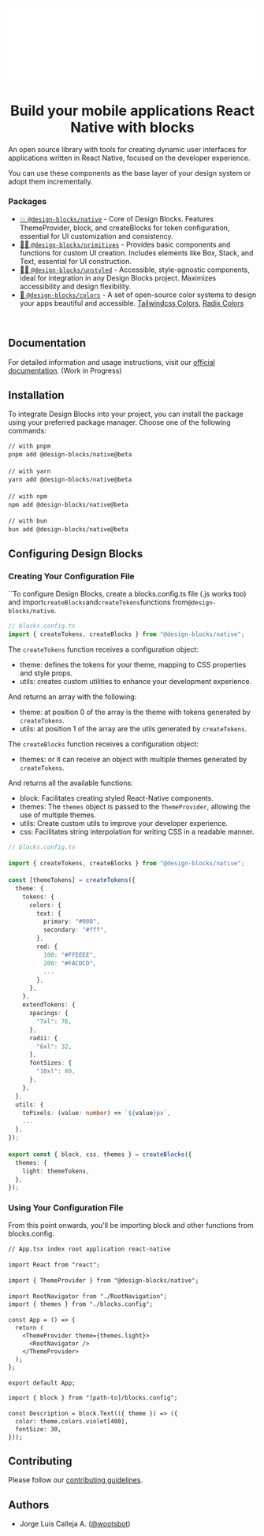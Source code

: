 ![design-blocks](./docs/preview_beta.png)

<h1 align="center">
  Build your mobile applications React Native with blocks
</h1>

An open source library with tools for creating dynamic user interfaces for applications written in React Native, focused on the developer experience.

You can use these components as the base layer of your design system or adopt them incrementally.

### Packages

- [💥 `@design-blocks/native`](https://github.com/openkitrun/design-blocks/tree/main/packages/native) - Core of Design Blocks. Features ThemeProvider, block, and createBlocks for token configuration, essential for UI customization and consistency.
- [🏄‍♀️ `@design-blocks/primitives`](https://github.com/openkitrun/design-blocks/tree/main/packages/%40blocks-primitives) -
  Provides basic components and functions for custom UI creation. Includes elements like Box, Stack, and Text, essential for UI construction.
- [🏄‍♀️ `@design-blocks/unstyled`](https://github.com/openkitrun/design-blocks/tree/main/packages/%40blocks-unstyled) -
  Accessible, style-agnostic components, ideal for integration in any Design Blocks project. Maximizes accessibility and design flexibility.
- [💅 `@design-blocks/colors`](https://github.com/openkitrun/design-blocks/tree/main/packages/%40blocks-colors) - A set of
  open-source color systems to design your apps beautiful and accessible.
  [Tailwindcss Colors](https://tailwindcss.com/docs/customizing-colors), [Radix Colors](https://www.radix-ui.com/colors)

<br/>

## Documentation

For detailed information and usage instructions, visit our [official documentation](https://designblocks.dev). (Work in Progress)

## Installation

To integrate Design Blocks into your project, you can install the package using your preferred package manager. Choose one of the following commands:

```sh
// with pnpm
pnpm add @design-blocks/native@beta

// with yarn
yarn add @design-blocks/native@beta

// with npm
npm add @design-blocks/native@beta

// with bun
bun add @design-blocks/native@beta
```

## Configuring Design Blocks

### Creating Your Configuration File

``To configure Design Blocks, create a blocks.config.ts file (.js works too) and import`createBlocks`and`createTokens`functions from`@design-blocks/native`.

```ts
// blocks.config.ts
import { createTokens, createBlocks } from "@design-blocks/native";
```

The `createTokens` function receives a configuration object:

- theme: defines the tokens for your theme, mapping to CSS properties and style props.
- utils: creates custom utilities to enhance your development experience.

And returns an array with the following:

- theme: at position 0 of the array is the theme with tokens generated by `createTokens`.
- utils: at position 1 of the array are the utils generated by `createTokens`.

The `createBlocks` function receives a configuration object:

- themes: or it can receive an object with multiple themes generated by `createTokens`.

And returns all the available functions:

- block: Facilitates creating styled React-Native components.
- themes: The `themes` object is passed to the `ThemeProvider`, allowing the use of multiple themes.
- utils: Create custom utils to improve your developer experience.
- css: Facilitates string interpolation for writing CSS in a readable manner.

```ts
// blocks.config.ts

import { createTokens, createBlocks } from "@design-blocks/native";

const [themeTokens] = createTokens({
  theme: {
    tokens: {
      colors: {
        text: {
          primary: "#000",
          secondary: "#fff",
        },
        red: {
          100: "#FFEEEE",
          200: "#FACDCD",
          ...
        },
      },
    },
    extendTokens: {
      spacings: {
        "7xl": 76,
      },
      radii: {
        "6xl": 32,
      },
      fontSizes: {
        "10xl": 80,
      },
    },
  },
  utils: {
    toPixels: (value: number) => `${value}px`,
    ...
  },
});

export const { block, css, themes } = createBlocks({
  themes: {
    light: themeTokens,
  },
});
```

### Using Your Configuration File

From this point onwards, you'll be importing block and other functions from blocks.config.

```tsx
// App.tsx index root application react-native

import React from "react";

import { ThemeProvider } from "@design-blocks/native";

import RootNavigator from "./RootNavigation";
import { themes } from "./blocks.config";

const App = () => {
  return (
    <ThemeProvider theme={themes.light}>
      <RootNavigator />
    </ThemeProvider>
  );
};

export default App;
```

```tsx
import { block } from "[path-to]/blocks.config";

const Description = block.Text(({ theme }) => ({
  color: theme.colors.violet[400],
  fontSize: 30,
}));
```

## Contributing

Please follow our [contributing guidelines](./.github/CONTRIBUTING.md).

## Authors

- Jorge Luis Calleja A. ([@wootsbot](https://twitter.com/wootsbot))
